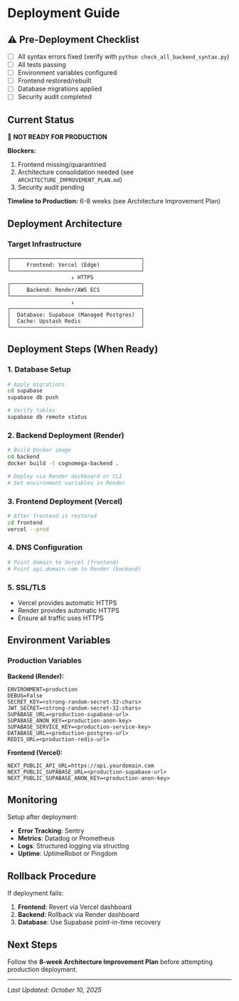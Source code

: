 # Deployment Guide

## ⚠️ Pre-Deployment Checklist

- [ ] All syntax errors fixed (verify with `python check_all_backend_syntax.py`)
- [ ] All tests passing
- [ ] Environment variables configured
- [ ] Frontend restored/rebuilt
- [ ] Database migrations applied
- [ ] Security audit completed

## Current Status

🔴 **NOT READY FOR PRODUCTION**

**Blockers:**
1. Frontend missing/quarantined
2. Architecture consolidation needed (see `ARCHITECTURE_IMPROVEMENT_PLAN.md`)
3. Security audit pending

**Timeline to Production:** 6-8 weeks (see Architecture Improvement Plan)

## Deployment Architecture

### Target Infrastructure

```
┌─────────────────────────────────────────┐
│     Frontend: Vercel (Edge)             │
└─────────────────────────────────────────┘
                    ↓ HTTPS
┌─────────────────────────────────────────┐
│     Backend: Render/AWS ECS             │
└─────────────────────────────────────────┘
                    ↓
┌─────────────────────────────────────────┐
│  Database: Supabase (Managed Postgres)  │
│  Cache: Upstash Redis                   │
└─────────────────────────────────────────┘
```

## Deployment Steps (When Ready)

### 1. Database Setup
```bash
# Apply migrations
cd supabase
supabase db push

# Verify tables
supabase db remote status
```

### 2. Backend Deployment (Render)
```bash
# Build Docker image
cd backend
docker build -t cognomega-backend .

# Deploy via Render dashboard or CLI
# Set environment variables in Render
```

### 3. Frontend Deployment (Vercel)
```bash
# After frontend is restored
cd frontend
vercel --prod
```

### 4. DNS Configuration
```bash
# Point domain to Vercel (frontend)
# Point api.domain.com to Render (backend)
```

### 5. SSL/TLS
- Vercel provides automatic HTTPS
- Render provides automatic HTTPS
- Ensure all traffic uses HTTPS

## Environment Variables

### Production Variables

**Backend (Render):**
```env
ENVIRONMENT=production
DEBUG=False
SECRET_KEY=<strong-random-secret-32-chars>
JWT_SECRET=<strong-random-secret-32-chars>
SUPABASE_URL=<production-supabase-url>
SUPABASE_ANON_KEY=<production-anon-key>
SUPABASE_SERVICE_KEY=<production-service-key>
DATABASE_URL=<production-postgres-url>
REDIS_URL=<production-redis-url>
```

**Frontend (Vercel):**
```env
NEXT_PUBLIC_API_URL=https://api.yourdomain.com
NEXT_PUBLIC_SUPABASE_URL=<production-supabase-url>
NEXT_PUBLIC_SUPABASE_ANON_KEY=<production-anon-key>
```

## Monitoring

Setup after deployment:
- **Error Tracking**: Sentry
- **Metrics**: Datadog or Prometheus
- **Logs**: Structured logging via structlog
- **Uptime**: UptimeRobot or Pingdom

## Rollback Procedure

If deployment fails:
1. **Frontend**: Revert via Vercel dashboard
2. **Backend**: Rollback via Render dashboard
3. **Database**: Use Supabase point-in-time recovery

## Next Steps

Follow the **8-week Architecture Improvement Plan** before attempting production deployment.

---

*Last Updated: October 10, 2025*

